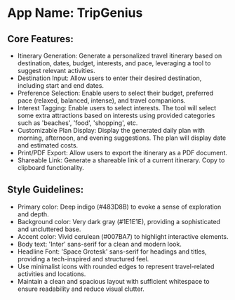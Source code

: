 # **App Name**: TripGenius

## Core Features:

- Itinerary Generation: Generate a personalized travel itinerary based on destination, dates, budget, interests, and pace, leveraging a tool to suggest relevant activities.
- Destination Input: Allow users to enter their desired destination, including start and end dates.
- Preference Selection: Enable users to select their budget, preferred pace (relaxed, balanced, intense), and travel companions.
- Interest Tagging: Enable users to select interests. The tool will select some extra attractions based on interests using provided categories such as 'beaches', 'food', 'shopping', etc.
- Customizable Plan Display: Display the generated daily plan with morning, afternoon, and evening suggestions.  The plan will display date and estimated costs.
- Print/PDF Export: Allow users to export the itinerary as a PDF document.
- Shareable Link: Generate a shareable link of a current itinerary.  Copy to clipboard functionality.

## Style Guidelines:

- Primary color: Deep indigo (#483D8B) to evoke a sense of exploration and depth.
- Background color: Very dark gray (#1E1E1E), providing a sophisticated and uncluttered base.
- Accent color: Vivid cerulean (#007BA7) to highlight interactive elements.
- Body text: 'Inter' sans-serif for a clean and modern look.
- Headline Font: 'Space Grotesk' sans-serif for headings and titles, providing a tech-inspired and structured feel.
- Use minimalist icons with rounded edges to represent travel-related activities and locations.
- Maintain a clean and spacious layout with sufficient whitespace to ensure readability and reduce visual clutter.